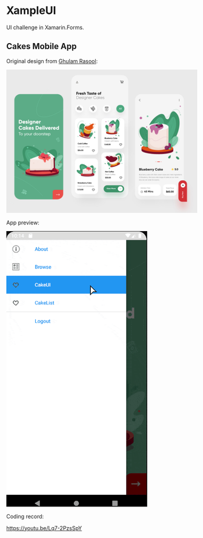 # XampleUI

UI challenge in Xamarin.Forms.



## Cakes Mobile App

Original design from [Ghulam Rasool](https://dribbble.com/shots/14018398-Cakes-Mobile-App-UX-UI-Design/attachments/5634963?mode=media):

![35dd7ab7d64ad83f5becfb1a858108b7](Assets/DribCakes/35dd7ab7d64ad83f5becfb1a858108b7.webp)



App preview:

![demo](Assets/DribCakes/demo.gif)



Coding record:

https://youtu.be/Lq7-2PzsSpY

